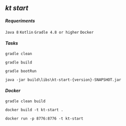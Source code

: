 ## _kt start_

#### _Requeriments_

`Java 8`
`Kotlin`
`Gradle 4.8 or higher`
`Docker`

#### _Tasks_

```
gradle clean
```
```
gradle build
```
```
gradle bootRun
```
```
java -jar build\libs\kt-start-{version}-SNAPSHOT.jar
```

#### _Docker_
```
gradle clean build
```
```
docker build -t kt-start .
```
```
docker run -p 8776:8776 -t kt-start
```